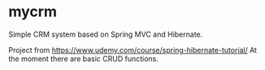 # mycrm
Simple CRM system based on Spring MVC and Hibernate.

Project from https://www.udemy.com/course/spring-hibernate-tutorial/
At the moment there are basic CRUD functions.
